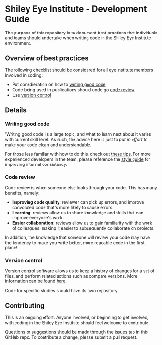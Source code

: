 # Shiley Eye Institute - Development Guide

The purpose of this repository is to document best practices that individuals and teams should undertake when writing code in the Shiley Eye Institute environment.

## Overview of best practices

The following checklist should be considered for all eye institute members involved in coding:

- Put consdieration on how to [writing good code](#writing-good-code)
- Code being used in publications should undergo [code review](#code-review).
- Use [version control](#version-control)

## Details

### Writing good code

'Writing good code' is a large topic, and what to learn next about it varies with current skill level. As such, the advice here is just to *put in effort* to make your code clean and understandable.

For those less familiar with how to do this, check out [these tips](/guides/high-yield-code-quality-advice.MD). For more experienced developers in the team, please reference the [style guide](/guides/general-style-guide.MD) for improving internal consistency.

### Code review

Code review is when someone else looks through your code. This has many benefits, namely:

- **Improving code quality**: reviewer can pick up errors, and improve convoluted code that's more likely to cause errors.
- **Learning**: reviews allow us to share knowledge and skills that can improve everyone's work.
- **Easier collaboration**: reviews allow us to gain familiarity with the work of colleagues, making it easier to subsequently collaborate on projects.

In addition, the knowledge that someone will review your code may have the tendency to make you write better, more readable code in the first place!

### Version control

Version control software allows us to keep a history of changes for a set of files, and perform related actions such as compare versions. More information can be found [here](https://www.geeksforgeeks.org/version-control-systems/).

Code for specific studies should have its own repository.

## Contributing

This is an ongoing effort. Anyone involved, or beginning to get involved, with coding in the Shiley Eye Institute should feel welcome to contribute.

Questions or suggestions should be made through the issues tab in this GitHub repo. To contribute a change, please submit a pull request.
